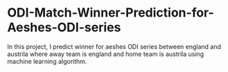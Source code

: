 # ODI-Match-Winner-Prediction-for-Aeshes-ODI-series

In this project, I predict winner for aeshes ODI series between england and austrila where away team is england and home team is austrila using machine learning algorithm.
